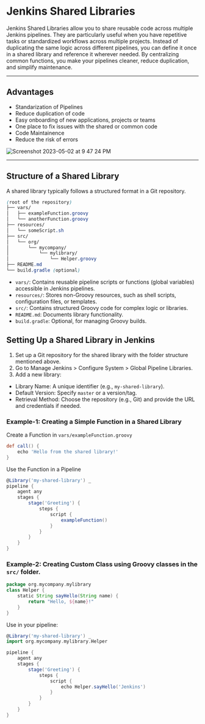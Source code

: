 # Jenkins Shared Libraries

Jenkins Shared Libraries allow you to share reusable code across multiple Jenkins pipelines. They are particularly useful when you have repetitive tasks or standardized workflows across multiple projects. Instead of duplicating the same logic across different pipelines, you can define it once in a shared library and reference it wherever needed. By centralizing common functions, you make your pipelines cleaner, reduce duplication, and simplify maintenance.

___________________________________________________________________________________________

## Advantages

- Standarization of Pipelines
- Reduce duplication of code
- Easy onboarding of new applications, projects or teams
- One place to fix issues with the shared or common code
- Code Maintainence 
- Reduce the risk of errors

![Screenshot 2023-05-02 at 9 47 24 PM](https://user-images.githubusercontent.com/43399466/235724851-90a5cad6-ac0d-428b-9944-93fffea55180.png)

______________________________________________________________________________________________

## Structure of a Shared Library

A shared library typically follows a structured format in a Git repository.
```scss
(root of the repository)
├── vars/
│   ├── exampleFunction.groovy      
│   └── anotherFunction.groovy
├── resources/
│   └── someScript.sh
├── src/
│   └── org/
│       └── mycompany/
│           └── mylibrary/
│               └── Helper.groovy
├── README.md
└── build.gradle (optional)
```
- ```vars/```: Contains reusable pipeline scripts or functions (global variables) accessible in Jenkins pipelines.
- ```resources/```: Stores non-Groovy resources, such as shell scripts, configuration files, or templates.
- ```src/```: Contains structured Groovy code for complex logic or libraries.
- ```README.md```: Documents library functionality.
- ```build.gradle```: Optional, for managing Groovy builds.

## Setting Up a Shared Library in Jenkins

1. Set up a Git repository for the shared library with the folder structure mentioned above.
2. Go to Manage Jenkins > Configure System > Global Pipeline Libraries.
3. Add a new library:
- Library Name: A unique identifier (e.g., ```my-shared-library```).
- Default Version: Specify ```master``` or a version/tag.
- Retrieval Method: Choose the repository (e.g., Git) and provide the URL and credentials if needed.

### Example-1: Creating a Simple Function in a Shared Library

Create a Function in ```vars/exampleFunction.groovy```
```groovy
def call() {
    echo 'Hello from the shared library!'
}
```
Use the Function in a Pipeline
```groovy
@Library('my-shared-library') _
pipeline {
    agent any
    stages {
        stage('Greeting') {
            steps {
                script {
                    exampleFunction()
                }
            }
        }
    }
}
```

### Example-2: Creating Custom Class using Groovy classes in the ```src/``` folder.

```groovy
package org.mycompany.mylibrary
class Helper {
    static String sayHello(String name) {
        return "Hello, ${name}!"
    }
}
```
Use in your pipeline:
```groovy
@Library('my-shared-library') _
import org.mycompany.mylibrary.Helper

pipeline {
    agent any
    stages {
        stage('Greeting') {
            steps {
                script {
                    echo Helper.sayHello('Jenkins')
                }
            }
        }
    }
}
```
